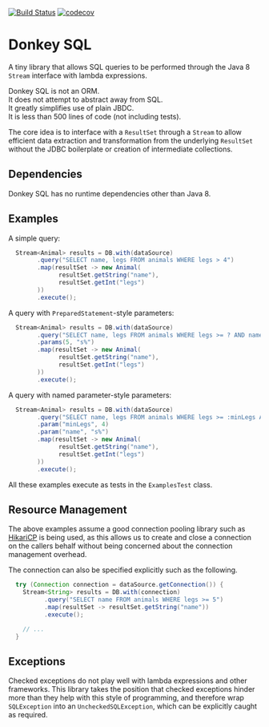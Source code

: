 [![Build Status](https://travis-ci.org/vyadh/donkeysql.svg?branch=master)](https://travis-ci.org/vyadh/donkeysql)
[![codecov](https://codecov.io/gh/vyadh/donkeysql/branch/master/graph/badge.svg)](https://codecov.io/gh/vyadh/donkeysql)

Donkey SQL
==========

A tiny library that allows SQL queries to be performed through the Java 8 `Stream`
interface with lambda expressions.

Donkey SQL is not an ORM.  
It does not attempt to abstract away from SQL.  
It greatly simplifies use of plain JBDC.  
It is less than 500 lines of code (not including tests).  

The core idea is to interface with a `ResultSet` through a `Stream` to allow
efficient data extraction and transformation from the underlying `ResultSet`
without the JDBC boilerplate or creation of intermediate collections.

Dependencies
------------

Donkey SQL has no runtime dependencies other than Java 8.

Examples
--------

A simple query:

```java
  Stream<Animal> results = DB.with(dataSource)
        .query("SELECT name, legs FROM animals WHERE legs > 4")
        .map(resultSet -> new Animal(
              resultSet.getString("name"),
              resultSet.getInt("legs")
        ))
        .execute();
```

A query with `PreparedStatement`-style parameters:

```java
  Stream<Animal> results = DB.with(dataSource)
        .query("SELECT name, legs FROM animals WHERE legs >= ? AND name LIKE ?")
        .params(5, "s%")
        .map(resultSet -> new Animal(
              resultSet.getString("name"),
              resultSet.getInt("legs")
        ))
        .execute();
```

A query with named parameter-style parameters:

```java
  Stream<Animal> results = DB.with(dataSource)
        .query("SELECT name, legs FROM animals WHERE legs >= :minLegs AND name LIKE :name")
        .param("minLegs", 4)
        .param("name", "s%")
        .map(resultSet -> new Animal(
              resultSet.getString("name"),
              resultSet.getInt("legs")
        ))
        .execute();
```

All these examples execute as tests in the `ExamplesTest` class. 

Resource Management
-------------------

The above examples assume a good connection pooling library such as [HikariCP][1] is being
used, as this allows us to create and close a connection on the callers behalf without being
concerned about the connection management overhead.

The connection can also be specified explicitly such as the following.

```java
  try (Connection connection = dataSource.getConnection()) {
    Stream<String> results = DB.with(connection)
          .query("SELECT name FROM animals WHERE legs >= 5")
          .map(resultSet -> resultSet.getString("name"))
          .execute();

    // ...
  }
```

Exceptions
----------

Checked exceptions do not play well with lambda expressions and other frameworks.
This library takes the position that checked exceptions hinder more than they help
with this style of programming, and therefore wrap `SQLException` into an
`UncheckedSQLException`, which can be explicitly caught as required.


[1]: https://github.com/brettwooldridge/HikariCP
